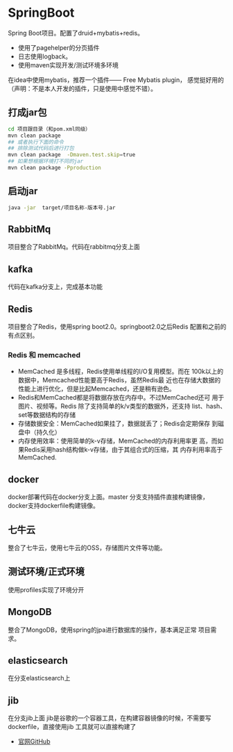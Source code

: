 # SpringBoot
Spring Boot项目。配置了druid+mybatis+redis。
- 使用了pagehelper的分页插件
- 日志使用logback。
- 使用maven实现开发/测试环境多环境

在idea中使用mybatis，推荐一个插件—— Free Mybatis plugin，
感觉挺好用的（声明：不是本人开发的插件，只是使用中感觉不错）。

## 打成jar包
```bash
cd 项目跟目录（和pom.xml同级）
mvn clean package
## 或者执行下面的命令
## 排除测试代码后进行打包
mvn clean package  -Dmaven.test.skip=true
## 如果想根据环境打不同的jar
mvn clean package -Pproduction
```

## 启动jar
```bash
java -jar  target/项目名称-版本号.jar
```

## RabbitMq
项目整合了RabbitMq。代码在rabbitmq分支上面

## kafka
代码在kafka分支上，完成基本功能

## Redis
项目整合了Redis，使用spring boot2.0。springboot2.0之后Redis
配置和之前的有点区别。

### Redis 和 memcached
- MemCached 是多线程，Redis使用单线程的I/O复用模型。而在
100k以上的数据中，Memcached性能要高于Redis，虽然Redis最
近也在存储大数据的性能上进行优化，但是比起Memcached，还是稍有逊色。
- Redis和MemCached都是将数据存放在内存中。不过MemCached还可
用于图片、视频等。Redis 除了支持简单的k/v类型的数据外，还支持
list、hash、set等数据结构的存储
- 存储数据安全：MemCached如果挂了，数据就丢了；Redis会定期保存
到磁盘中（持久化）
- 内存使用效率：使用简单的k-v存储，MemCached的内存利用率更
高，而如果Redis采用hash结构做k-v存储，由于其组合式的压缩，其
内存利用率高于MemCached.

## docker
docker部署代码在docker分支上面。master 分支支持插件直接构建镜像，docker支持dockerfile构建镜像。

## 七牛云
整合了七牛云，使用七牛云的OSS，存储图片文件等功能。

## 测试环境/正式环境
使用profiles实现了环境分开

## MongoDB
整合了MongoDB，使用spring的jpa进行数据库的操作，基本满足正常
项目需求。

## elasticsearch
在分支elasticsearch上

## jib
在分支jib上面
jib是谷歌的一个容器工具，在构建容器镜像的时候，不需要写dockerfile，直接使用jib
工具就可以直接构建了
- [官网GitHub](https://github.com/GoogleContainerTools/jib)